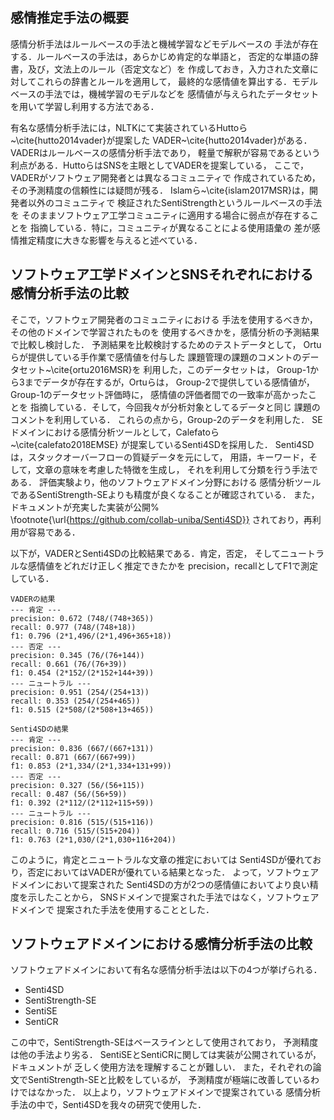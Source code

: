 
## 感情推定手法の概要

感情分析手法はルールベースの手法と機械学習などモデルベースの
手法が存在する．ルールベースの手法は，あらかじめ肯定的な単語と，
否定的な単語の辞書，及び，文法上のルール（否定文など）を
作成しておき，入力された文章に対してこれらの辞書とルールを適用して，
最終的な感情値を算出する．モデルベースの手法では，機械学習のモデルなどを
感情値が与えられたデータセットを用いて学習し利用する方法である．

有名な感情分析手法には，NLTKにて実装されているHuttoら~\cite{hutto2014vader}が提案した
VADER~\cite{hutto2014vader}がある．VADERはルールベースの感情分析手法であり，
軽量で解釈が容易であるという利点がある．HuttoらはSNSを主眼としてVADERを提案している，
ここで，VADERがソフトウェア開発者とは異なるコミュニティで
作成されているため，その予測精度の信頼性には疑問が残る．
Islamら~\cite{islam2017MSR}は，開発者以外のコミュニティで
検証されたSentiStrengthというルールベースの手法を
そのままソフトウェア工学コミュニティに適用する場合に弱点が存在することを
指摘している．特に，コミュニティが異なることによる使用語彙の
差が感情推定精度に大きな影響を与えると述べている．


## ソフトウェア工学ドメインとSNSそれぞれにおける感情分析手法の比較

そこで，ソフトウェア開発者のコミュニティにおける
手法を使用するべきか，その他のドメインで学習されたものを
使用するべきかを，感情分析の予測結果で比較し検討した．
予測結果を比較検討するためのテストデータとして，
Ortuらが提供している手作業で感情値を付与した
課題管理の課題のコメントのデータセット~\cite{ortu2016MSR}を
利用した，このデータセットは，
Group-1から3までデータが存在するが，Ortuらは，
Group-2で提供している感情値が，Group-1のデータセット評価時に，
感情値の評価者間での一致率が高かったことを
指摘している．そして，今回我々が分析対象としてるデータと同じ
課題のコメントを利用している．
これらの点から，Group-2のデータを利用した．
SEドメインにおける感情分析ツールとして，Calefatoら~\cite{calefato2018EMSE}
が提案しているSenti4SDを採用した．
Senti4SDは，スタックオーバーフローの質疑データを元にして，
用語，キーワード，そして，文章の意味を考慮した特徴を生成し，
それを利用して分類を行う手法である．
評価実験より，他のソフトウェアドメイン分野における
感情分析ツールであるSentiStrength-SEよりも精度が良くなることが確認されている．
また，ドキュメントが充実した実装が公開%
\footnote{\url{https://github.com/collab-uniba/Senti4SD}}
されており，再利用が容易である．


以下が，VADERとSenti4SDの比較結果である．肯定，否定，
そしてニュートラルな感情値をどれだけ正しく推定できたかを
precision，recallとしてF1で測定している．

```VADERの結果
VADERの結果
--- 肯定 ---
precision: 0.672 (748/(748+365))
recall: 0.977 (748/(748+18))
f1: 0.796 (2*1,496/(2*1,496+365+18))
--- 否定 ---
precision: 0.345 (76/(76+144))
recall: 0.661 (76/(76+39))
f1: 0.454 (2*152/(2*152+144+39))
--- ニュートラル ---
precision: 0.951 (254/(254+13))
recall: 0.353 (254/(254+465))
f1: 0.515 (2*508/(2*508+13+465))
```

```Senti4SDの結果
Senti4SDの結果
--- 肯定 ---
precision: 0.836 (667/(667+131))
recall: 0.871 (667/(667+99))
f1: 0.853 (2*1,334/(2*1,334+131+99))
--- 否定 ---
precision: 0.327 (56/(56+115))
recall: 0.487 (56/(56+59))
f1: 0.392 (2*112/(2*112+115+59))
--- ニュートラル ---
precision: 0.816 (515/(515+116))
recall: 0.716 (515/(515+204))
f1: 0.763 (2*1,030/(2*1,030+116+204))
```

このように，肯定とニュートラルな文章の推定においては
Senti4SDが優れており，否定においてはVADERが優れている結果となった．
よって，ソフトウェアドメインにおいて提案された
Senti4SDの方が2つの感情値においてより良い精度を示したことから，
SNSドメインで提案された手法ではなく，ソフトウェアドメインで
提案された手法を使用することとした．


## ソフトウェアドメインにおける感情分析手法の比較

ソフトウェアドメインにおいて有名な感情分析手法は以下の4つが挙げられる．
- Senti4SD
- SentiStrength-SE
- SentiSE
- SentiCR


この中で，SentiStrength-SEはベースラインとして使用されており，
予測精度は他の手法より劣る．
SentiSEとSentiCRに関しては実装が公開されているが，ドキュメントが
乏しく使用方法を理解することが難しい．
また，それぞれの論文でSentiStrength-SEと比較をしているが，
予測精度が極端に改善しているわけではなかった．
以上より，ソフトウェアドメインで提案されている
感情分析手法の中で，Senti4SDを我々の研究で使用した．
